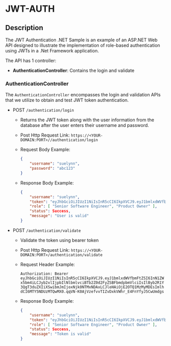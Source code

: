 # JWT-AUTH

## Description

The JWT Authentication .NET Sample is an example of an ASP.NET Web API designed to illustrate the implementation of role-based authentication using JWTs in a .Net Framework application.

The API has 1 controller:

* **AuthenticationController**: Contains the login and validate

### AuthenticationController

The `AuthenticationController` encompasses the login and validation APIs that we utilize to obtain and test JWT token authentication.

* POST `/authentication/login`

    * Returns the JWT token along with the user information from the database after the user enters their username and password.
    * Post Http Request Link: `https://<YOUR-DOMAIN:PORT>//authentication/login`
    * Request Body Example:

        ```json
        {
            "username": "suelynn",
            "password": "abc123"
        }
        ```

    * Response Body Example:

        ```json
	    {
	        "username": "suelynn",
	        "token": "eyJhbGciOiJIUzI1NiIsInR5cCI6IkpXVCJ9.eyJ1bmlxdWVfbmFtZSI6InN1ZWx5bm4iLCJyb2xlIjpbIlNlbmlvciBTb2Z0d2FyZSBFbmdpbmVlciIsIlByb2R1Y3QgT3duZXIiXSwibmJmIjoxNjk0NTMxNDAxLCJleHAiOjE2OTQ1MzMyMDEsImlhdCI6MTY5NDUzMTQwMX0.     qqVN-K0AjVzefvvTIZvDxkVWhr_E4FnYfyJ5CwUmdgs",
    	    "role": [ "Senior Software Engineer", "Product Owner" ],
	        "status": Success,
	        "message": "User is valid"
	    }
        ```

* POST `/authentication/validate`

    * Validate the token using bearer token
    * Post Http Request Link: `https://<YOUR-DOMAIN:PORT>/authentication/validate`
    * Request Header Example:

        `Authorization: Bearer eyJhbGciOiJIUzI1NiIsInR5cCI6IkpXVCJ9.eyJ1bmlxdWVfbmFtZSI6InN1ZWx5bm4iLCJyb2xlIjpbIlNlbmlvciBTb2Z0d2FyZSBFbmdpbmVlciIsIlByb2R1Y3QgT3duZXIiXSwibmJmIjoxNjk0NTMxNDAxLCJleHAiOjE2OTQ1MzMyMDEsImlhdCI6MTY5NDUzMTQwMX0.qqVN-K0AjVzefvvTIZvDxkVWhr_E4FnYfyJ5CwUmdgs`

    * Response Body Example:

        ```json
        {
	        "username": "suelynn",
	        "token": "eyJhbGciOiJIUzI1NiIsInR5cCI6IkpXVCJ9.eyJ1bmlxdWVfbmFtZSI6InN1ZWx5bm4iLCJyb2xlIjpbIlNlbmlvciBTb2Z0d2FyZSBFbmdpbmVlciIsIlByb2R1Y3QgT3duZXIiXSwibmJmIjoxNjk0NTMxNDAxLCJleHAiOjE2OTQ1MzMyMDEsImlhdCI6MTY5NDUzMTQwMX0.qqVN-K0AjVzefvvTIZvDxkVWhr_E4FnYfyJ5CwUmdgs",
	        "role": [ "Senior Software Engineer", "Product Owner" ],
	        "status": Success,
	        "message": "Token is valid"
	    }   
        ```